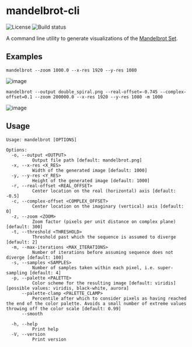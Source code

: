 
# mandelbrot-cli

![License](https://img.shields.io/github/license/ColinGJohnson/mandelbrot-cli)
![Build status](https://github.com/ColinGJohnson/mandelbrot-cli/actions/workflows/build.yml/badge.svg)

A command line utility to generate visualizations of the [Mandelbrot Set](https://en.wikipedia.org/wiki/Mandelbrot_set).

## Examples

```shell
mandelbrot --zoom 1000.0 --x-res 1920 --y-res 1080
```

![image](https://github.com/user-attachments/assets/494b255b-3996-4a71-ba74-948c26336c00)


```shell
mandelbrot --output double_spiral.png --real-offset=-0.745 --complex-offset=0.1 --zoom 200000.0 --x-res 1920 --y-res 1080 -m 1000
```
![image](https://github.com/user-attachments/assets/1ffea1a7-73a1-4b9e-85df-a8ba44157462)


## Usage

```
Usage: mandelbrot [OPTIONS]

Options:
  -o, --output <OUTPUT>
          Output file path [default: mandelbrot.png]
  -x, --x-res <X_RES>
          Width of the generated image [default: 1000]
  -y, --y-res <Y_RES>
          Height of the generated image [default: 1000]
  -r, --real-offset <REAL_OFFSET>
          Center location on the real (horizontal) axis [default: -0.5]
  -c, --complex-offset <COMPLEX_OFFSET>
          Center location on the imaginary (vertical) axis [default: 0]
  -z, --zoom <ZOOM>
          Zoom factor (pixels per unit distance on complex plane) [default: 300]
  -t, --threshold <THRESHOLD>
          Threshold past which the sequence is assumed to diverge [default: 2]
  -m, --max-iterations <MAX_ITERATIONS>
          Number of iterations before assuming sequence does not diverge [default: 100]
  -s, --samples <SAMPLES>
          Number of samples taken within each pixel, i.e. super-sampling [default: 4]
  -p, --palette <PALETTE>
          Color scheme for the resulting image [default: viridis] [possible values: viridis, black-white, aurora]
      --palette-clamp <PALETTE_CLAMP>
          Percentile after which to consider pixels as having reached the end of the color palette. Avoids a small number of extreme values throwing off the color scale [default: 0.99]
      --smooth
          
  -h, --help
          Print help
  -V, --version
          Print version
```
